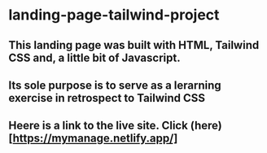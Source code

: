 # landing-page-tailwind-project
## This landing page was built with HTML, Tailwind CSS and, a little bit of Javascript. 
## Its sole purpose is to serve as a lerarning exercise in retrospect to Tailwind CSS
## Heere is a link to the live site. Click (here)[https://mymanage.netlify.app/]

